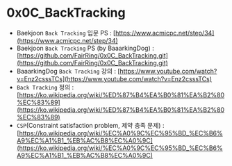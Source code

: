 # 0x0C_BackTracking

- Baekjoon `Back Tracking` 입문 PS : [https://www.acmicpc.net/step/34](https://www.acmicpc.net/step/34)
- Baekjoon `Back Tracking` PS (by BaaarkingDog) : [https://github.com/FairRing/0x0C_BackTracking.git](https://github.com/FairRing/0x0C_BackTracking.git)
- BaaarkingDog `Back Tracking` 강의 : [https://www.youtube.com/watch?v=Enz2csssTCs](https://www.youtube.com/watch?v=Enz2csssTCs)
- `Back Tracking` 정의 : [https://ko.wikipedia.org/wiki/%ED%87%B4%EA%B0%81%EA%B2%80%EC%83%89](https://ko.wikipedia.org/wiki/%ED%87%B4%EA%B0%81%EA%B2%80%EC%83%89)
- `CSP`(Constraint satisfaction problem, 제약 충족 문제) : [https://ko.wikipedia.org/wiki/%EC%A0%9C%EC%95%BD_%EC%B6%A9%EC%A1%B1_%EB%AC%B8%EC%A0%9C](https://ko.wikipedia.org/wiki/%EC%A0%9C%EC%95%BD_%EC%B6%A9%EC%A1%B1_%EB%AC%B8%EC%A0%9C)